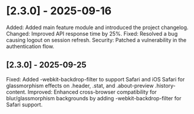 # [2.3.0] - 2025-09-16

Added:
Added main feature module and introduced the project changelog.
Changed:
Improved API response time by 25%.
Fixed:
Resolved a bug causing logout on session refresh.
Security:
Patched a vulnerability in the authentication flow.

## [2.3.0] - 2025-09-25

Fixed:
Added -webkit-backdrop-filter to support Safari and iOS Safari for glassmorphism effects on .header, .stat, and .about-preview .history-content.
Improved:
Enhanced cross-browser compatibility for blur/glassmorphism backgrounds by adding -webkit-backdrop-filter for Safari support.

